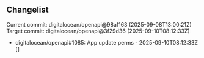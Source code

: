 ## Changelist

Current commit: digitalocean/openapi@98af163 (2025-09-08T13:00:21Z)
Target commit: digitalocean/openapi@3f29d36 (2025-09-10T08:12:33Z)

* digitalocean/openapi#1085: App update perms - 2025-09-10T08:12:33Z []
